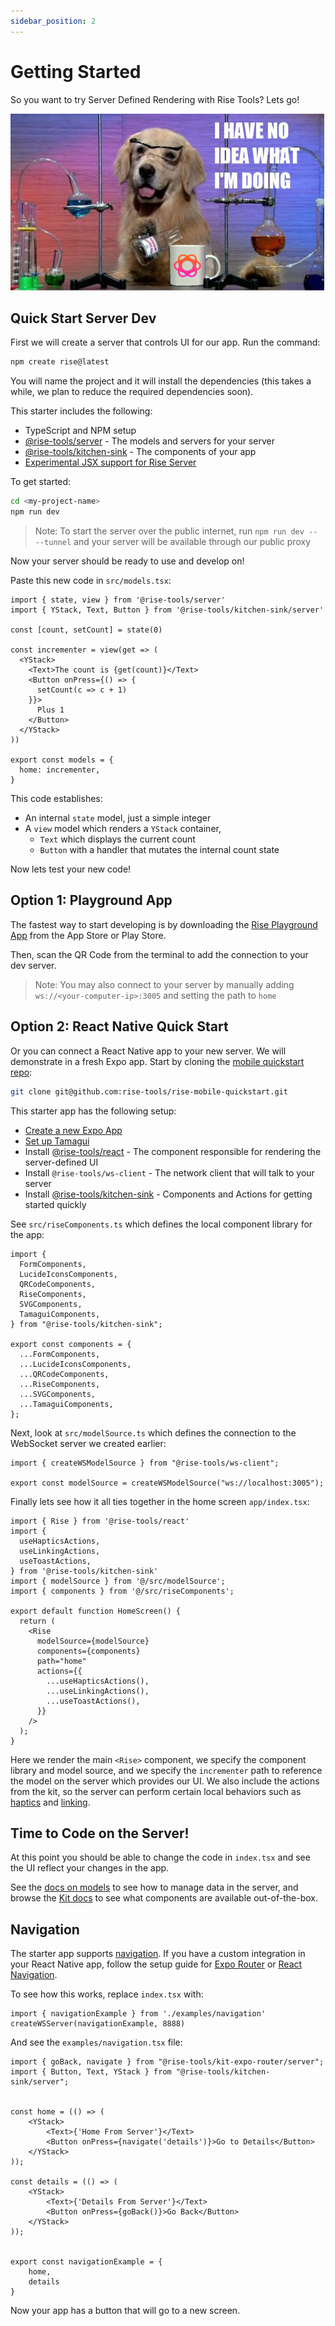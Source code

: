 ```yaml
---
sidebar_position: 2
---
```


#  Getting Started

So you want to try Server Defined Rendering with Rise Tools? Lets go!

![when you have no idea what you're doing](./assets/doggie-rise-no-idea-what-doing.png)

## Quick Start Server Dev

First we will create a server that controls UI for our app. Run the command:

```sh
npm create rise@latest
```

You will name the project and it will install the dependencies (this takes a while, we plan to reduce the required dependencies soon).

This starter includes the following:

- TypeScript and NPM setup
- [@rise-tools/server](/docs/server-js) - The models and servers for your server
- [@rise-tools/kitchen-sink](/docs/kit#rise-toolskitchen-sink) - The components of your app
- [Experimental JSX support for Rise Server](/docs/guides/jsx-setup)

To get started:

```sh
cd <my-project-name>
npm run dev
```

> Note: To start the server over the public internet, run `npm run dev -- --tunnel` and your server will be available through our public proxy

Now your server should be ready to use and develop on!

Paste this new code in `src/models.tsx`:

```tsx
import { state, view } from '@rise-tools/server'
import { YStack, Text, Button } from '@rise-tools/kitchen-sink/server'

const [count, setCount] = state(0)

const incrementer = view(get => (
  <YStack>
    <Text>The count is {get(count)}</Text>
    <Button onPress={() => {
      setCount(c => c + 1)
    }}>
      Plus 1
    </Button>
  </YStack>
))

export const models = {
  home: incrementer,
}
```

This code establishes:

- An internal `state` model, just a simple integer
- A `view` model which renders a `YStack` container,
    - `Text` which displays the current count
    - `Button` with a handler that mutates the internal count state

Now lets test your new code!

## Option 1: Playground App

The fastest way to start developing is by downloading the [Rise Playground App](/docs/playground) from the App Store or Play Store.

Then, scan the QR Code from the terminal to add the connection to your dev server.

> Note: You may also connect to your server by manually adding `ws://<your-computer-ip>:3005` and setting the path to `home`

## Option 2: React Native Quick Start

Or you can connect a React Native app to your new server. We will demonstrate in a fresh Expo app. Start by cloning the [mobile quickstart repo](https://github.com/rise-tools/rise-mobile-quickstart):

```sh
git clone git@github.com:rise-tools/rise-mobile-quickstart.git
```

This starter app has the following setup:

- [Create a new Expo App](https://docs.expo.dev/tutorial/create-your-first-app/)
- [Set up Tamagui](https://tamagui.dev/docs/intro/installation)
- Install [@rise-tools/react](/docs/core) - The component responsible for rendering the server-defined UI
- Install `@rise-tools/ws-client` - The network client that will talk to your server
- Install [@rise-tools/kitchen-sink](/docs/kit/#rise-toolskitchen-sink) - Components and Actions for getting started quickly

See `src/riseComponents.ts` which defines the local component library for the app:

```tsx
import {
  FormComponents,
  LucideIconsComponents,
  QRCodeComponents,
  RiseComponents,
  SVGComponents,
  TamaguiComponents,
} from "@rise-tools/kitchen-sink";

export const components = {
  ...FormComponents,
  ...LucideIconsComponents,
  ...QRCodeComponents,
  ...RiseComponents,
  ...SVGComponents,
  ...TamaguiComponents,
};
```

Next, look at `src/modelSource.ts` which defines the connection to the WebSocket server we created earlier:

```tsx
import { createWSModelSource } from "@rise-tools/ws-client";

export const modelSource = createWSModelSource("ws://localhost:3005");
```

Finally lets see how it all ties together in the home screen `app/index.tsx`:

```tsx
import { Rise } from '@rise-tools/react'
import {
  useHapticsActions,
  useLinkingActions,
  useToastActions,
} from '@rise-tools/kitchen-sink'
import { modelSource } from '@/src/modelSource';
import { components } from '@/src/riseComponents';

export default function HomeScreen() {
  return (
    <Rise
      modelSource={modelSource}
      components={components}
      path="home"
      actions={{
        ...useHapticsActions(),
        ...useLinkingActions(),
        ...useToastActions(),
      }}
    />
  );
}
```

Here we render the main `<Rise>` component, we specify the component library and model source, and we specify the `incrementer` path to reference the model on the server which provides our UI. We also include the actions from the kit, so the server can perform certain local behaviors such as [haptics](/docs/kit/haptics) and [linking](/docs/kit/linking).

## Time to Code on the Server!

At this point you should be able to change the code in `index.tsx` and see the UI reflect your changes in the app.

See the [docs on models](/docs/server-js/models) to see how to manage data in the server, and browse the [Kit docs](/docs/kit) to see what components are available out-of-the-box.

## Navigation

The starter app supports [navigation](/docs/guides/navigation). If you have a custom integration in your React Native app, follow the setup guide for [Expo Router](/docs/kit/expo-router#client-installation) or [React Navigation](/docs/kit/react-navigation#client-installation).

To see how this works, replace `index.tsx` with:

```tsx
import { navigationExample } from './examples/navigation'
createWSServer(navigationExample, 8888)
```

And see the `examples/navigation.tsx` file:

```tsx
import { goBack, navigate } from "@rise-tools/kit-expo-router/server";
import { Button, Text, YStack } from "@rise-tools/kitchen-sink/server";


const home = (() => (
    <YStack>
        <Text>{'Home From Server'}</Text>
        <Button onPress={navigate('details')}>Go to Details</Button>
    </YStack>
));

const details = (() => (
    <YStack>
        <Text>{'Details From Server'}</Text>
        <Button onPress={goBack()}>Go Back</Button>
    </YStack>
));


export const navigationExample = {
    home,
    details
}
```

Now your app has a button that will go to a new screen.